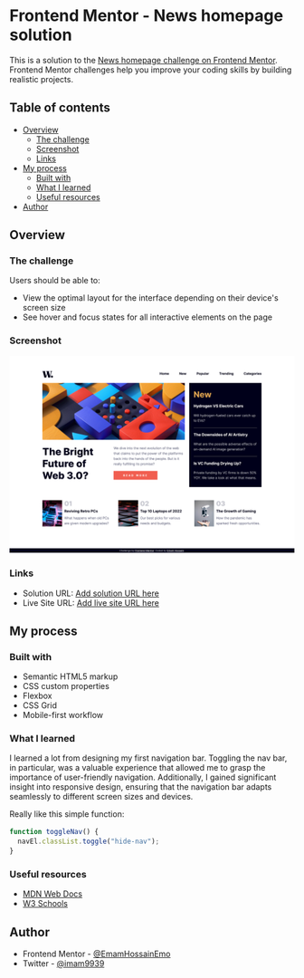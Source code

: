 # Frontend Mentor - News homepage solution

This is a solution to the [News homepage challenge on Frontend Mentor](https://www.frontendmentor.io/challenges/news-homepage-H6SWTa1MFl). Frontend Mentor challenges help you improve your coding skills by building realistic projects.

## Table of contents

- [Overview](#overview)
  - [The challenge](#the-challenge)
  - [Screenshot](#screenshot)
  - [Links](#links)
- [My process](#my-process)
  - [Built with](#built-with)
  - [What I learned](#what-i-learned)
  - [Useful resources](#useful-resources)
- [Author](#author)

## Overview

### The challenge

Users should be able to:

- View the optimal layout for the interface depending on their device's screen size
- See hover and focus states for all interactive elements on the page

### Screenshot

![Final solution](./screenshot.jpg)

### Links

- Solution URL: [Add solution URL here](https://github.com/EmamHossainEmo/news-homepage-frontend-mentor-challenge.git)
- Live Site URL: [Add live site URL here](https://your-live-site-url.com)

## My process

### Built with

- Semantic HTML5 markup
- CSS custom properties
- Flexbox
- CSS Grid
- Mobile-first workflow

### What I learned

I learned a lot from designing my first navigation bar. Toggling the nav bar, in particular, was a valuable experience that allowed me to grasp the importance of user-friendly navigation. Additionally, I gained significant insight into responsive design, ensuring that the navigation bar adapts seamlessly to different screen sizes and devices.

Really like this simple function:

```js
function toggleNav() {
  navEl.classList.toggle("hide-nav");
}
```

### Useful resources

- [MDN Web Docs](https://developer.mozilla.org/en-US)
- [W3 Schools](https://www.w3schools.com)

## Author

- Frontend Mentor - [@EmamHossainEmo](https://www.frontendmentor.io/profile/EmamHossainEmo)
- Twitter - [@imam9939](https://twitter.com/imam9939)
